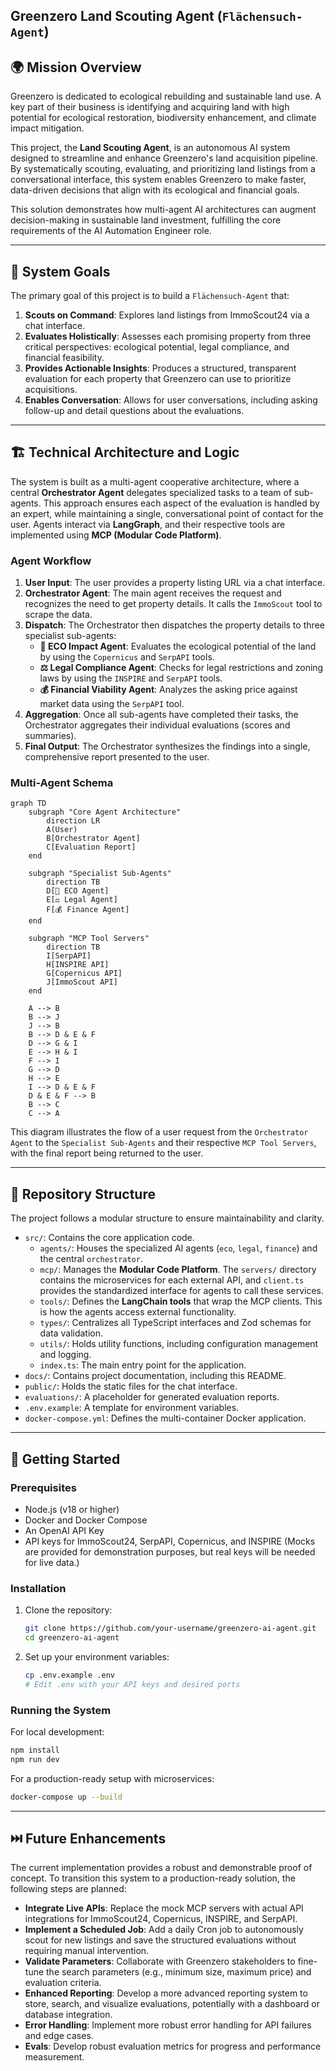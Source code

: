 ## Greenzero Land Scouting Agent (`Flächensuch-Agent`)

## 🌍 Mission Overview

Greenzero is dedicated to ecological rebuilding and sustainable land use. A key part of their business is identifying and acquiring land with high potential for ecological restoration, biodiversity enhancement, and climate impact mitigation.

This project, the **Land Scouting Agent**, is an autonomous AI system designed to streamline and enhance Greenzero's land acquisition pipeline. By systematically scouting, evaluating, and prioritizing land listings from a conversational interface, this system enables Greenzero to make faster, data-driven decisions that align with its ecological and financial goals.

This solution demonstrates how multi-agent AI architectures can augment decision-making in sustainable land investment, fulfilling the core requirements of the AI Automation Engineer role.

-----

## 🎯 System Goals

The primary goal of this project is to build a `Flächensuch-Agent` that:

1.  **Scouts on Command**: Explores land listings from ImmoScout24 via a chat interface.
2.  **Evaluates Holistically**: Assesses each promising property from three critical perspectives: ecological potential, legal compliance, and financial feasibility.
3.  **Provides Actionable Insights**: Produces a structured, transparent evaluation for each property that Greenzero can use to prioritize acquisitions.
4.  **Enables Conversation**: Allows for user conversations, including asking follow-up and detail questions about the evaluations.

-----

## 🏗️ Technical Architecture and Logic

The system is built as a multi-agent cooperative architecture, where a central **Orchestrator Agent** delegates specialized tasks to a team of sub-agents. This approach ensures each aspect of the evaluation is handled by an expert, while maintaining a single, conversational point of contact for the user. Agents interact via **LangGraph**, and their respective tools are implemented using **MCP (Modular Code Platform)**.

### Agent Workflow

1.  **User Input**: The user provides a property listing URL via a chat interface.
2.  **Orchestrator Agent**: The main agent receives the request and recognizes the need to get property details. It calls the `ImmoScout` tool to scrape the data.
3.  **Dispatch**: The Orchestrator then dispatches the property details to three specialist sub-agents:
      * **🌱 ECO Impact Agent**: Evaluates the ecological potential of the land by using the `Copernicus` and `SerpAPI` tools.
      * **⚖️ Legal Compliance Agent**: Checks for legal restrictions and zoning laws by using the `INSPIRE` and `SerpAPI` tools.
      * **💰 Financial Viability Agent**: Analyzes the asking price against market data using the `SerpAPI` tool.
4.  **Aggregation**: Once all sub-agents have completed their tasks, the Orchestrator aggregates their individual evaluations (scores and summaries).
5.  **Final Output**: The Orchestrator synthesizes the findings into a single, comprehensive report presented to the user.

### Multi-Agent Schema

```mermaid
graph TD
    subgraph "Core Agent Architecture"
        direction LR
        A(User)
        B[Orchestrator Agent]
        C[Evaluation Report]
    end

    subgraph "Specialist Sub-Agents"
        direction TB
        D[🌱 ECO Agent]
        E[⚖️ Legal Agent]
        F[💰 Finance Agent]
    end

    subgraph "MCP Tool Servers"
        direction TB
        I[SerpAPI]
        H[INSPIRE API]
        G[Copernicus API]
        J[ImmoScout API]
    end

    A --> B
    B --> J
    J --> B
    B --> D & E & F
    D --> G & I
    E --> H & I
    F --> I
    G --> D
    H --> E
    I --> D & E & F
    D & E & F --> B
    B --> C
    C --> A
```

This diagram illustrates the flow of a user request from the `Orchestrator Agent` to the `Specialist Sub-Agents` and their respective `MCP Tool Servers`, with the final report being returned to the user.

-----

## 📁 Repository Structure

The project follows a modular structure to ensure maintainability and clarity.

  * `src/`: Contains the core application code.
      * `agents/`: Houses the specialized AI agents (`eco`, `legal`, `finance`) and the central `orchestrator`.
      * `mcp/`: Manages the **Modular Code Platform**. The `servers/` directory contains the microservices for each external API, and `client.ts` provides the standardized interface for agents to call these services.
      * `tools/`: Defines the **LangChain tools** that wrap the MCP clients. This is how the agents access external functionality.
      * `types/`: Centralizes all TypeScript interfaces and Zod schemas for data validation.
      * `utils/`: Holds utility functions, including configuration management and logging.
      * `index.ts`: The main entry point for the application.
  * `docs/`: Contains project documentation, including this README.
  * `public/`: Holds the static files for the chat interface.
  * `evaluations/`: A placeholder for generated evaluation reports.
  * `.env.example`: A template for environment variables.
  * `docker-compose.yml`: Defines the multi-container Docker application.

-----

## 🚀 Getting Started

### Prerequisites

  * Node.js (v18 or higher)
  * Docker and Docker Compose
  * An OpenAI API Key
  * API keys for ImmoScout24, SerpAPI, Copernicus, and INSPIRE (Mocks are provided for demonstration purposes, but real keys will be needed for live data.)

### Installation

1.  Clone the repository:

    ```bash
    git clone https://github.com/your-username/greenzero-ai-agent.git
    cd greenzero-ai-agent
    ```

2.  Set up your environment variables:

    ```bash
    cp .env.example .env
    # Edit .env with your API keys and desired ports
    ```

### Running the System

For local development:

```bash
npm install
npm run dev
```

For a production-ready setup with microservices:

```bash
docker-compose up --build
```

-----

## ⏭️ Future Enhancements

The current implementation provides a robust and demonstrable proof of concept. To transition this system to a production-ready solution, the following steps are planned:

  * **Integrate Live APIs**: Replace the mock MCP servers with actual API integrations for ImmoScout24, Copernicus, INSPIRE, and SerpAPI.
  * **Implement a Scheduled Job**: Add a daily Cron job to autonomously scout for new listings and save the structured evaluations without requiring manual intervention.
  * **Validate Parameters**: Collaborate with Greenzero stakeholders to fine-tune the search parameters (e.g., minimum size, maximum price) and evaluation criteria.
  * **Enhanced Reporting**: Develop a more advanced reporting system to store, search, and visualize evaluations, potentially with a dashboard or database integration.
  * **Error Handling**: Implement more robust error handling for API failures and edge cases.
  * **Evals**: Develop robust evaluation metrics for progress and performance measurement.